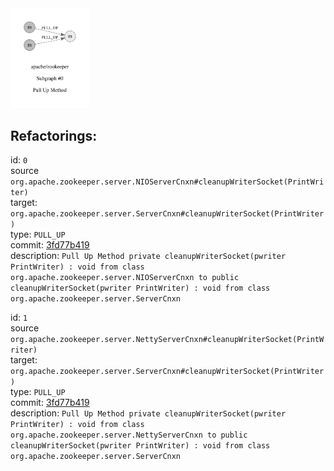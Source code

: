 <img src=subgraph_atomic_0.svg width=25%>

## Refactorings:

id: `0`\
source `org.apache.zookeeper.server.NIOServerCnxn#cleanupWriterSocket(PrintWriter)`\
target: `org.apache.zookeeper.server.ServerCnxn#cleanupWriterSocket(PrintWriter)`\
type: `PULL_UP`\
commit: [3fd77b419](https://github.com/apache/zookeeper/commit/3fd77b419673ce6ec41e06cdc27558b1d8f4ca06)\
description: `Pull Up Method private cleanupWriterSocket(pwriter PrintWriter) : void from class org.apache.zookeeper.server.NIOServerCnxn to public cleanupWriterSocket(pwriter PrintWriter) : void from class org.apache.zookeeper.server.ServerCnxn`

id: `1`\
source `org.apache.zookeeper.server.NettyServerCnxn#cleanupWriterSocket(PrintWriter)`\
target: `org.apache.zookeeper.server.ServerCnxn#cleanupWriterSocket(PrintWriter)`\
type: `PULL_UP`\
commit: [3fd77b419](https://github.com/apache/zookeeper/commit/3fd77b419673ce6ec41e06cdc27558b1d8f4ca06)\
description: `Pull Up Method private cleanupWriterSocket(pwriter PrintWriter) : void from class org.apache.zookeeper.server.NettyServerCnxn to public cleanupWriterSocket(pwriter PrintWriter) : void from class org.apache.zookeeper.server.ServerCnxn`

